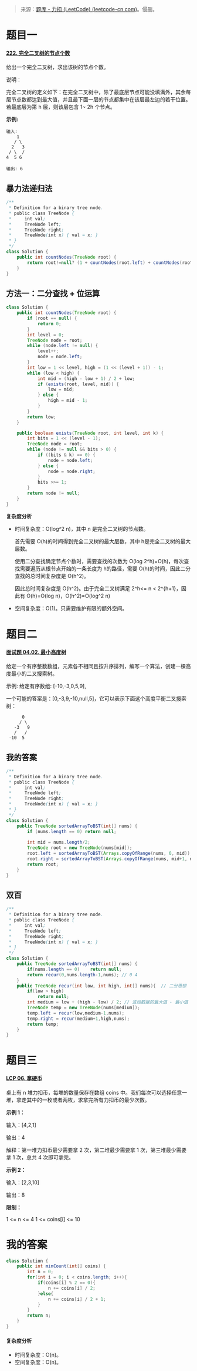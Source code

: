 > 来源：[题库 - 力扣 (LeetCode) (leetcode-cn.com)](https://leetcode-cn.com/problems/)。侵删。

# 题目一

#### [222. 完全二叉树的节点个数](https://leetcode-cn.com/problems/count-complete-tree-nodes/)

给出一个完全二叉树，求出该树的节点个数。

说明：

完全二叉树的定义如下：在完全二叉树中，除了最底层节点可能没填满外，其余每层节点数都达到最大值，并且最下面一层的节点都集中在该层最左边的若干位置。若最底层为第 h 层，则该层包含 1~ 2h 个节点。

**示例:**

```
输入: 
    1
   / \
  2   3
 / \  /
4  5 6

输出: 6
```



## 暴力法递归法

```java
/**
 * Definition for a binary tree node.
 * public class TreeNode {
 *     int val;
 *     TreeNode left;
 *     TreeNode right;
 *     TreeNode(int x) { val = x; }
 * }
 */
class Solution {
    public int countNodes(TreeNode root) {
        return root!=null? (1 + countNodes(root.left) + countNodes(root.right)):0;
    }
}
```



## 方法一：二分查找 + 位运算

```java
class Solution {
    public int countNodes(TreeNode root) {
        if (root == null) {
            return 0;
        }
        int level = 0;
        TreeNode node = root;
        while (node.left != null) {
            level++;
            node = node.left;
        }
        int low = 1 << level, high = (1 << (level + 1)) - 1;
        while (low < high) {
            int mid = (high - low + 1) / 2 + low;
            if (exists(root, level, mid)) {
                low = mid;
            } else {
                high = mid - 1;
            }
        }
        return low;
    }

    public boolean exists(TreeNode root, int level, int k) {
        int bits = 1 << (level - 1);
        TreeNode node = root;
        while (node != null && bits > 0) {
            if ((bits & k) == 0) {
                node = node.left;
            } else {
                node = node.right;
            }
            bits >>= 1;
        }
        return node != null;
    }
}
```

**复杂度分析**

+ 时间复杂度：O(log^2 n)，其中 n 是完全二叉树的节点数。

    首先需要 O(h)的时间得到完全二叉树的最大层数，其中 h是完全二叉树的最大层数。

    使用二分查找确定节点个数时，需要查找的次数为 O(log 2^h)=O(h)，每次查找需要遍历从根节点开始的一条长度为 h的路径，需要 O(h)的时间，因此二分查找的总时间复杂度是 O(h^2)。

    因此总时间复杂度是 O(h^2)。由于完全二叉树满足 2^h<= n < 2^{h+1}，因此有 O(h)=O(log n)，O(h^2)=O(log^2 n)


+ 空间复杂度：O(1)。只需要维护有限的额外空间。





# 题目二

#### [面试题 04.02. 最小高度树](https://leetcode-cn.com/problems/minimum-height-tree-lcci/)

给定一个有序整数数组，元素各不相同且按升序排列，编写一个算法，创建一棵高度最小的二叉搜索树。

示例:
给定有序数组: [-10,-3,0,5,9],

一个可能的答案是：[0,-3,9,-10,null,5]，它可以表示下面这个高度平衡二叉搜索树：

          0 
         / \ 
       -3   9 
       /   / 
     -10  5 

## 我的答案

```java
/**
 * Definition for a binary tree node.
 * public class TreeNode {
 *     int val;
 *     TreeNode left;
 *     TreeNode right;
 *     TreeNode(int x) { val = x; }
 * }
 */
class Solution {
    public TreeNode sortedArrayToBST(int[] nums) {
        if (nums.length == 0) return null;
        
        int mid = nums.length/2;
        TreeNode root = new TreeNode(nums[mid]);
        root.left = sortedArrayToBST(Arrays.copyOfRange(nums, 0, mid));
        root.right = sortedArrayToBST(Arrays.copyOfRange(nums, mid+1, nums.length));
        return root;
    }
}
```

## 双百

```java
/**
 * Definition for a binary tree node.
 * public class TreeNode {
 *     int val;
 *     TreeNode left;
 *     TreeNode right;
 *     TreeNode(int x) { val = x; }
 * }
 */
class Solution {
    public TreeNode sortedArrayToBST(int[] nums) {
        if(nums.length == 0)    return null;
        return recur(0,nums.length-1,nums); // 0 4
    }
    public TreeNode recur(int low, int high, int[] nums){  // 二分思想
        if(low > high)
            return null;
        int medium = low + (high - low) / 2; // 这段数据的最大值 - 最小值 
        TreeNode temp = new TreeNode(nums[medium]);
        temp.left = recur(low,medium-1,nums);
        temp.right = recur(medium+1,high,nums);
        return temp;
    }
}
```



# 题目三

#### [LCP 06. 拿硬币](https://leetcode-cn.com/problems/na-ying-bi/)

桌上有 n 堆力扣币，每堆的数量保存在数组 coins 中。我们每次可以选择任意一堆，拿走其中的一枚或者两枚，求拿完所有力扣币的最少次数。

**示例 1：**

输入：[4,2,1]

输出：4

解释：第一堆力扣币最少需要拿 2 次，第二堆最少需要拿 1 次，第三堆最少需要拿 1 次，总共 4 次即可拿完。

**示例 2：**

输入：[2,3,10]

输出：8

**限制：**

1 <= n <= 4
1 <= coins[i] <= 10

# 我的答案

```java
class Solution {
    public int minCount(int[] coins) {
        int n = 0;
        for(int i = 0; i < coins.length; i++){
            if(coins[i] % 2 == 0){
                n += coins[i] / 2;
            }else{
                n += coins[i] / 2 + 1;
            }
        }
        return n;
    }
}
```

#### 复杂度分析

- 时间复杂度：O(n)。
- 空间复杂度：O(n)。